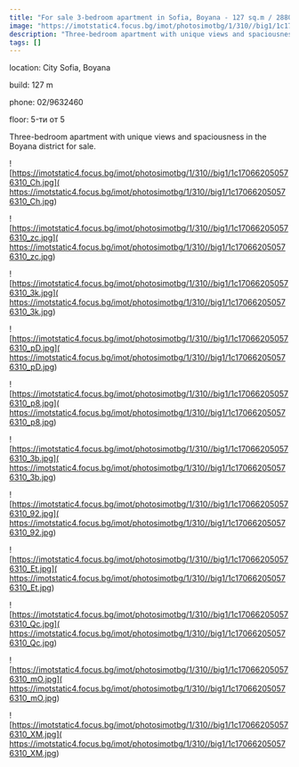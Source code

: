 ```yaml
---
title: "For sale 3-bedroom apartment in Sofia, Boyana - 127 sq.m / 288000 EUR :: imot.bg Ad"
image: "https://imotstatic4.focus.bg/imot/photosimotbg/1/310//big1/1c170662050576310_Vy.jpg"
description: "Three-bedroom apartment with unique views and spaciousness in the Boyana district for sale."
tags: []
---
```


location: City Sofia, Boyana

build: 127 m

phone: 02/9632460

floor: 5-ти от 5

Three-bedroom apartment with unique views and spaciousness in the Boyana district for sale.


![https://imotstatic4.focus.bg/imot/photosimotbg/1/310//big1/1c170662050576310_Ch.jpg]( https://imotstatic4.focus.bg/imot/photosimotbg/1/310//big1/1c170662050576310_Ch.jpg)


![https://imotstatic4.focus.bg/imot/photosimotbg/1/310//big1/1c170662050576310_zc.jpg]( https://imotstatic4.focus.bg/imot/photosimotbg/1/310//big1/1c170662050576310_zc.jpg)


![https://imotstatic4.focus.bg/imot/photosimotbg/1/310//big1/1c170662050576310_3k.jpg]( https://imotstatic4.focus.bg/imot/photosimotbg/1/310//big1/1c170662050576310_3k.jpg)


![https://imotstatic4.focus.bg/imot/photosimotbg/1/310//big1/1c170662050576310_pD.jpg]( https://imotstatic4.focus.bg/imot/photosimotbg/1/310//big1/1c170662050576310_pD.jpg)


![https://imotstatic4.focus.bg/imot/photosimotbg/1/310//big1/1c170662050576310_p8.jpg]( https://imotstatic4.focus.bg/imot/photosimotbg/1/310//big1/1c170662050576310_p8.jpg)


![https://imotstatic4.focus.bg/imot/photosimotbg/1/310//big1/1c170662050576310_3b.jpg]( https://imotstatic4.focus.bg/imot/photosimotbg/1/310//big1/1c170662050576310_3b.jpg)


![https://imotstatic4.focus.bg/imot/photosimotbg/1/310//big1/1c170662050576310_92.jpg]( https://imotstatic4.focus.bg/imot/photosimotbg/1/310//big1/1c170662050576310_92.jpg)


![https://imotstatic4.focus.bg/imot/photosimotbg/1/310//big1/1c170662050576310_Et.jpg]( https://imotstatic4.focus.bg/imot/photosimotbg/1/310//big1/1c170662050576310_Et.jpg)


![https://imotstatic4.focus.bg/imot/photosimotbg/1/310//big1/1c170662050576310_Qc.jpg]( https://imotstatic4.focus.bg/imot/photosimotbg/1/310//big1/1c170662050576310_Qc.jpg)


![https://imotstatic4.focus.bg/imot/photosimotbg/1/310//big1/1c170662050576310_mO.jpg]( https://imotstatic4.focus.bg/imot/photosimotbg/1/310//big1/1c170662050576310_mO.jpg)


![https://imotstatic4.focus.bg/imot/photosimotbg/1/310//big1/1c170662050576310_XM.jpg]( https://imotstatic4.focus.bg/imot/photosimotbg/1/310//big1/1c170662050576310_XM.jpg)


